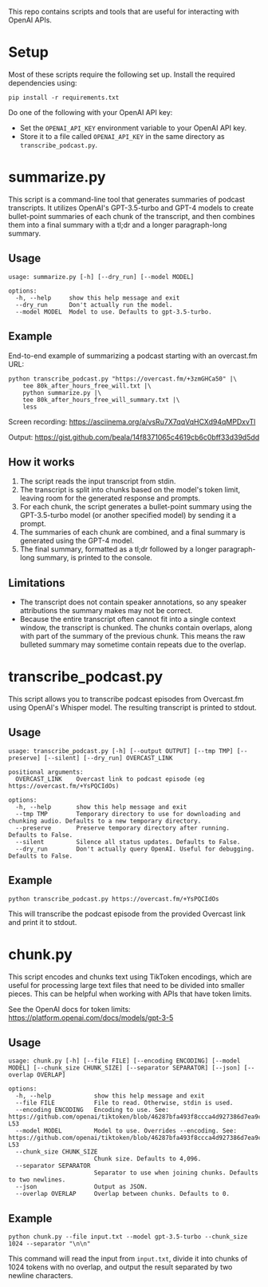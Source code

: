 This repo contains scripts and tools that are useful for interacting with OpenAI APIs.

# Setup
Most of these scripts require the following set up. Install the required dependencies using:

```
pip install -r requirements.txt
```

Do one of the following with your OpenAI API key:
- Set the `OPENAI_API_KEY` environment variable to your OpenAI API key.
- Store it to a file called `OPENAI_API_KEY` in the same directory as `transcribe_podcast.py`.

# summarize.py

This script is a command-line tool that generates summaries of podcast transcripts. It utilizes OpenAI's GPT-3.5-turbo and GPT-4 models to create bullet-point summaries of each chunk of the transcript, and then combines them into a final summary with a tl;dr and a longer paragraph-long summary.

## Usage

```
usage: summarize.py [-h] [--dry_run] [--model MODEL]

options:
  -h, --help     show this help message and exit
  --dry_run      Don't actually run the model.
  --model MODEL  Model to use. Defaults to gpt-3.5-turbo.
```

## Example

End-to-end example of summarizing a podcast starting with an overcast.fm URL:
```
python transcribe_podcast.py "https://overcast.fm/+3zmGHCa50" |\
    tee 80k_after_hours_free_will.txt |\
    python summarize.py |\
    tee 80k_after_hours_free_will_summary.txt |\
    less
```

Screen recording: https://asciinema.org/a/vsRu7X7qqVqHCXd94qMPDxvTl

Output: https://gist.github.com/beala/14f8371065c4619cb6c0bff33d39d5dd

## How it works
1. The script reads the input transcript from stdin.
2. The transcript is split into chunks based on the model's token limit, leaving room for the generated response and prompts.
3. For each chunk, the script generates a bullet-point summary using the GPT-3.5-turbo model (or another specified model) by sending it a prompt.
4. The summaries of each chunk are combined, and a final summary is generated using the GPT-4 model.
5. The final summary, formatted as a tl;dr followed by a longer paragraph-long summary, is printed to the console.

## Limitations

- The transcript does not contain speaker annotations, so any speaker attributions the summary makes may not be correct.
- Because the entire transcript often cannot fit into a single context window, the transcript is chunked. The chunks contain overlaps, along with part of the summary of the previous chunk. This means the raw bulleted summary may sometime contain repeats due to the overlap.

# transcribe_podcast.py

This script allows you to transcribe podcast episodes from Overcast.fm using OpenAI's Whisper model. The resulting transcript is printed to stdout.

## Usage

```
usage: transcribe_podcast.py [-h] [--output OUTPUT] [--tmp TMP] [--preserve] [--silent] [--dry_run] OVERCAST_LINK

positional arguments:
  OVERCAST_LINK    Overcast link to podcast episode (eg https://overcast.fm/+YsPQCIdOs)

options:
  -h, --help       show this help message and exit
  --tmp TMP        Temporary directory to use for downloading and chunking audio. Defaults to a new temporary directory.
  --preserve       Preserve temporary directory after running. Defaults to False.
  --silent         Silence all status updates. Defaults to False.
  --dry_run        Don't actually query OpenAI. Useful for debugging. Defaults to False.

```

## Example

```
python transcribe_podcast.py https://overcast.fm/+YsPQCIdOs
```

This will transcribe the podcast episode from the provided Overcast link and print it to stdout.

# chunk.py

This script encodes and chunks text using TikToken encodings, which are useful for processing large text files that need to be divided into smaller pieces. This can be helpful when working with APIs that have token limits.

See the OpenAI docs for token limits: https://platform.openai.com/docs/models/gpt-3-5

## Usage

```
usage: chunk.py [-h] [--file FILE] [--encoding ENCODING] [--model MODEL] [--chunk_size CHUNK_SIZE] [--separator SEPARATOR] [--json] [--overlap OVERLAP]

options:
  -h, --help            show this help message and exit
  --file FILE           File to read. Otherwise, stdin is used.
  --encoding ENCODING   Encoding to use. See: https://github.com/openai/tiktoken/blob/46287bfa493f8ccca4d927386d7ea9cc20487525/tiktoken/model.py#L6-L53
  --model MODEL         Model to use. Overrides --encoding. See: https://github.com/openai/tiktoken/blob/46287bfa493f8ccca4d927386d7ea9cc20487525/tiktoken/model.py#L6-L53
  --chunk_size CHUNK_SIZE
                        Chunk size. Defaults to 4,096.
  --separator SEPARATOR
                        Separator to use when joining chunks. Defaults to two newlines.
  --json                Output as JSON.
  --overlap OVERLAP     Overlap between chunks. Defaults to 0.

```

## Example

```
python chunk.py --file input.txt --model gpt-3.5-turbo --chunk_size 1024 --separator "\n\n"
```

This command will read the input from `input.txt`, divide it into chunks of 1024 tokens with no overlap, and output the result separated by two newline characters.
